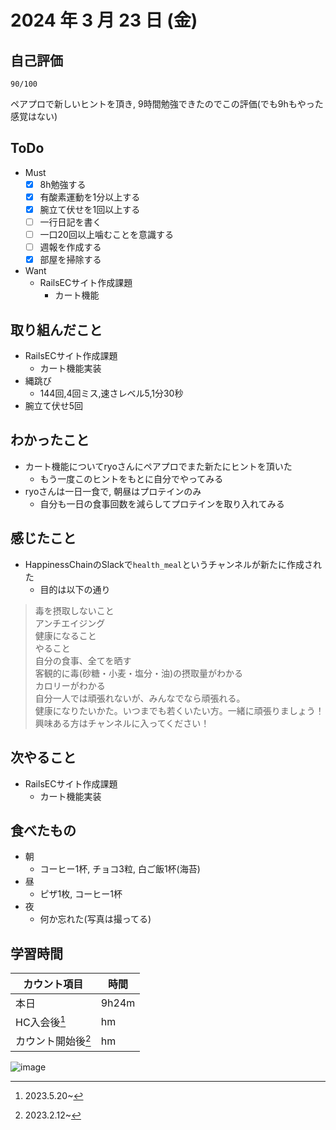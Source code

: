 # 2024 年 3 月 23 日 (金)

## 自己評価
```
90/100
```
ペアプロで新しいヒントを頂き, 9時間勉強できたのでこの評価(でも9hもやった感覚はない)

## ToDo
- Must
  - [x] 8h勉強する
  - [x] 有酸素運動を1分以上する
  - [x] 腕立て伏せを1回以上する
  - [ ] 一行日記を書く
  - [ ] 一口20回以上噛むことを意識する
  - [ ] 週報を作成する
  - [x] 部屋を掃除する
- Want
  - RailsECサイト作成課題
    - カート機能

## 取り組んだこと
- RailsECサイト作成課題
  - カート機能実装
- 縄跳び
  - 144回,4回ミス,速さレベル5,1分30秒
- 腕立て伏せ5回

## わかったこと
- カート機能についてryoさんにペアプロでまた新たにヒントを頂いた
  - もう一度このヒントをもとに自分でやってみる
- ryoさんは一日一食で, 朝昼はプロテインのみ
  - 自分も一日の食事回数を減らしてプロテインを取り入れてみる

## 感じたこと
- HappinessChainのSlackで`health_meal`というチャンネルが新たに作成された
  - 目的は以下の通り
> 毒を摂取しないこと<br>
> アンチエイジング<br>
> 健康になること<br>
> やること<br>
> 自分の食事、全てを晒す<br>
> 客観的に毒(砂糖・小麦・塩分・油)の摂取量がわかる<br>
> カロリーがわかる<br>
> 自分一人では頑張れないが、みんなでなら頑張れる。<br>
> 健康になりたいかた。いつまでも若くいたい方。一緒に頑張りましょう！<br>
> 興味ある方はチャンネルに入ってください！<br>  


## 次やること
- RailsECサイト作成課題
  - カート機能実装

## 食べたもの
- 朝
  - コーヒー1杯, チョコ3粒, 白ご飯1杯(海苔)
- 昼
  - ピザ1枚, コーヒー1杯
- 夜
  - 何か忘れた(写真は撮ってる)

## 学習時間
|カウント項目|時間|
|----|----|
|本日 |9h24m|
|HC入会後[^1]|hm|
|カウント開始後[^2]|hm|

[^1]: 2023.5.20~
[^2]: 2023.2.12~

![image](https://github.com/nil-ramuda/daily_report/assets/94735931/5faf3f83-6960-42d3-b02f-0a018bffdd9e)
